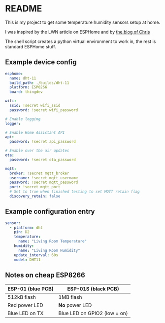 # README

This is my project to get some temperature humidity sensors setup at home.

I was inspired by the LWN article on ESPHome and by [the blog of Chris](https://blog.christophersmart.com/2020/03/31/defining-home-automation-devices-in-yaml-with-esphome-and-home-assistant-no-programming-required/)

The shell script creates a python virtual environment to work in, the rest is standard ESPHome stuff.

## Example device config

```yaml
esphome:
  name: dht-11
  build_path: ./builds/dht-11
  platform: ESP8266
  board: thingdev

wifi:
  ssid: !secret wifi_ssid
  password: !secret wifi_password

# Enable logging
logger:

# Enable Home Assistant API
api:
  password: !secret api_password

# Enable over the air updates
ota:
  password: !secret ota_password

mqtt:
  broker: !secret mqtt_broker
  username: !secret mqtt_username
  password: !secret mqtt_password
  port: !secret mqtt_port
  # Set to true when finished testing to set MQTT retain flag
  discovery_retain: false
```

## Example configuration entry

```yaml
sensor:
  - platform: dht
    pin: D2
    temperature:
      name: "Living Room Temperature"
    humidity:
      name: "Living Room Humidity"
    update_interval: 60s
    model: DHT11
```

## Notes on cheap ESP8266

| ESP-01 (blue PCB) | ESP-01S (black PCB) |
| ------------- | ------------- |
| 512kB flash | 1MB flash |
| Red power LED | **No** power LED |
| Blue LED on TX | Blue LED on GPIO2 (low = on) |
